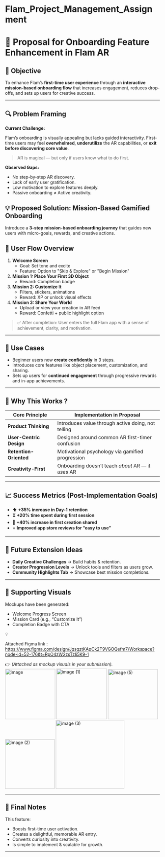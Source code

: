 # Flam_Project_Management_Assignment

# 🌟 Proposal for Onboarding Feature Enhancement in Flam AR

## 🎯 Objective

To enhance Flam’s **first-time user experience** through an **interactive mission-based onboarding flow** that increases engagement, reduces drop-offs, and sets up users for creative success.

---

## 🔍 Problem Framing

**Current Challenge:**

Flam’s onboarding is visually appealing but lacks guided interactivity. First-time users may feel **overwhelmed**, **underutilize** the AR capabilities, or **exit before discovering core value**.

> AR is magical — but only if users know what to do first.
> 

**Observed Gaps:**

- No step-by-step AR discovery.
- Lack of early user gratification.
- Low motivation to explore features deeply.
- Passive onboarding ≠ Active creativity.

## 💡 Proposed Solution: **Mission-Based Gamified Onboarding**

Introduce a **3-step mission-based onboarding journey** that guides new users with micro-goals, rewards, and creative actions.

## 🧭 User Flow Overview

1. **Welcome Screen**
    - Goal: Set tone and excite
    - Feature: Option to "Skip & Explore" or "Begin Mission"
2. **Mission 1: Place Your First 3D Object**
    - Reward: Completion badge
3. **Mission 2: Customize It**
    - Filters, stickers, animations
    - Reward: XP or unlock visual effects
4. **Mission 3: Share Your World**
    - Upload or view your creation in AR feed
    - Reward: Confetti + public highlight option

> ✅ After completion: User enters the full Flam app with a sense of achievement, clarity, and motivation.
> 

---

## 🔄 Use Cases

- Beginner users now **create confidently** in 3 steps.
- Introduces core features like object placement, customization, and sharing.
- Sets up users for **continued engagement** through progressive rewards and in-app achievements.

---

## 🧠 Why This Works ?

| Core Principle | Implementation in Proposal |
| --- | --- |
| **Product Thinking** | Introduces value through active doing, not telling |
| **User-Centric Design** | Designed around common AR first-timer confusion |
| **Retention-Oriented** | Motivational psychology via gamified progression |
| **Creativity-First** | Onboarding doesn’t teach *about* AR — it *uses* AR |

---

## 📈 Success Metrics (Post-Implementation Goals)

- ⬆️ **+35% increase in Day-1 retention**
- ⏳ **+20% time spent during first session**
- 🚀 **+40% increase in first creation shared**
- ⭐️ **Improved app store reviews for “easy to use”**

---

## 🧩 Future Extension Ideas

- **Daily Creative Challenges** → Build habits & retention.
- **Creator Progression Levels** → Unlock tools and filters as users grow.
- **Community Highlights Tab** → Showcase best mission completions.

---

## 🎨 Supporting Visuals

Mockups have been generated:

- Welcome Progress Screen
- Mission Card (e.g., “Customize It”)
- Completion Badge with CTA

<aside>
💡

Attached Figma link : https://www.figma.com/design/JqsqztKApCk2T9VGOQefm7/Workspace?node-id=52-176&t=RpO4zW2zsTzIi5K9-1

</aside>

👉 *(Attached as mockup visuals in your submission).*
<img width="163" alt="image" src="https://github.com/user-attachments/assets/d336ee6e-60fe-467b-b116-2a1cbee9dd63" />
<img width="164" alt="image (1)" src="https://github.com/user-attachments/assets/b675ccf2-2300-4a7d-94b1-04d084f46895" />
<img width="162" alt="image (5)" src="https://github.com/user-attachments/assets/aa6ac1f0-1a27-4148-9816-756cae4ffb05" />
<img width="161" alt="image (2)" src="https://github.com/user-attachments/assets/35f7dc8e-4006-4e45-bb8f-e1a01c2fdd7f" />
<img width="223" alt="image (3)" src="https://github.com/user-attachments/assets/3fe6cd26-8680-46c2-aa1b-db25c1f12753" />

---

## 📝 Final Notes

This feature:

- Boosts first-time user activation.
- Creates a delightful, memorable AR entry.
- Converts curiosity into creativity.
- Is simple to implement & scalable for growth.

---
